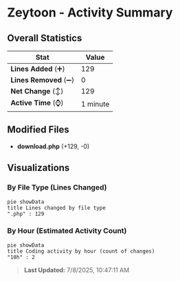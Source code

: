 # Zeytoon - Activity Summary 

## Overall Statistics

| Stat                   | Value                                                             |
| ---------------------- | ----------------------------------------------------------------- |
| **Lines Added** (➕)   | 129                                          |
| **Lines Removed** (➖) | 0                                        |
| **Net Change** (↕)    | 129                |
| **Active Time** (⌚)   | 1 minute |


## Modified Files
- **download.php** (+129, -0)

## Visualizations

### By File Type (Lines Changed)

```mermaid
pie showData
title Lines changed by file type
".php" : 129
```

### By Hour (Estimated Activity Count)

```mermaid
pie showData
title Coding activity by hour (count of changes)
"10h" : 2
```


> **Last Updated:** 7/8/2025, 10:47:11 AM